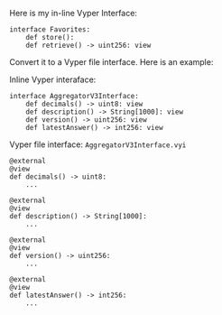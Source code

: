 Here is my in-line Vyper Interface:

```
interface Favorites:
    def store():
    def retrieve() -> uint256: view
```

Convert it to a Vyper file interface. Here is an example:


Inline Vyper interaface:
```
interface AggregatorV3Interface:
    def decimals() -> uint8: view
    def description() -> String[1000]: view
    def version() -> uint256: view
    def latestAnswer() -> int256: view
```

Vyper file interface:
`AggregatorV3Interface.vyi`
```
@external
@view
def decimals() -> uint8:
    ...

@external
@view
def description() -> String[1000]:
    ...

@external
@view
def version() -> uint256:
    ...

@external
@view
def latestAnswer() -> int256:
    ...
```